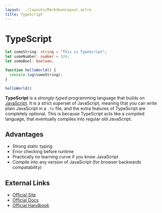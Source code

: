 ```yaml
---
layout: ../layouts/MarkdownLayout.astro
title: TypeScript
---
```


# TypeScript
```typescript
let someString: string = "This is TypeScript";
let someNumber: number = 324;
let someBool: boolean;

function helloWorld() {
  console.log(someString);
}

helloWorld()
```
**TypeScript** is a *strongly typed* programming language that builds 
on [JavaScript](../notes/javascript). It is a strict superset of JavaScript, 
meaning that you can write plain JavaScript in a `.ts` file, and the extra 
features of TypeScript are completely optional. This is because TypeScript acts 
like a compiled language, that eventually compiles into regular old JavaScript.

## Advantages
- Strong static typing
- Error checking before runtime
- Practically no learning curve if you know JavaScript
- Compile into any version of JavaScript (for browser backwards compatability)

## External Links
- [Official Site](https://www.typescriptlang.org/)
- [Official Docs](https://www.typescriptlang.org/docs/)
- [Official Handbook](https://www.typescriptlang.org/docs/handbook/intro.html)
